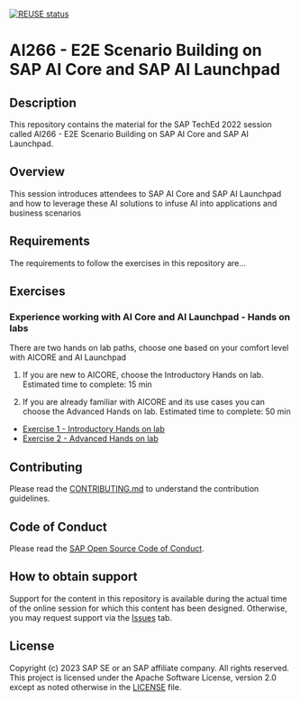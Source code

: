 [![REUSE status](https://api.reuse.software/badge/github.com/SAP-samples/teched2023-AI266)](https://api.reuse.software/info/github.com/SAP-samples/teched2023-AI266)

# AI266 - E2E Scenario Building on SAP AI Core and SAP AI Launchpad

## Description

This repository contains the material for the SAP TechEd 2022 session called AI266 - E2E Scenario Building on SAP AI Core and SAP AI Launchpad.

## Overview

This session introduces attendees to SAP AI Core and SAP AI Launchpad and how to leverage these AI solutions to infuse AI into applications and business scenarios

## Requirements

The requirements to follow the exercises in this repository are...

## Exercises

### Experience working with AI Core and AI Launchpad - Hands on labs

There are two hands on lab paths, choose one based on your comfort level with AICORE and AI Launchpad

1. If you are new to AICORE, choose the Introductory Hands on lab. Estimated time to complete: 15 min

2. If you are already familiar with AICORE and its use cases you can choose the Advanced Hands on lab. Estimated time to complete: 50 min

- [Exercise 1 - Introductory Hands on lab](exercises/ex1/README.md)
- [Exercise 2 - Advanced Hands on lab](exercises/ex2/README.md)


## Contributing
Please read the [CONTRIBUTING.md](./CONTRIBUTING.md) to understand the contribution guidelines.

## Code of Conduct
Please read the [SAP Open Source Code of Conduct](https://github.com/SAP-samples/.github/blob/main/CODE_OF_CONDUCT.md).

## How to obtain support

Support for the content in this repository is available during the actual time of the online session for which this content has been designed. Otherwise, you may request support via the [Issues](../../issues) tab.

## License
Copyright (c) 2023 SAP SE or an SAP affiliate company. All rights reserved. This project is licensed under the Apache Software License, version 2.0 except as noted otherwise in the [LICENSE](LICENSES/Apache-2.0.txt) file.
